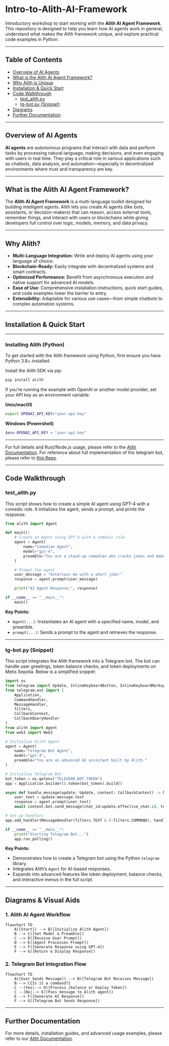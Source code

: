 
# Intro-to-Alith-AI-Framework

Introductory workshop to start working with the **Alith AI Agent Framework**. This repository is designed to help you learn how AI agents work in general, understand what makes the Alith framework unique, and explore practical code examples in Python.

---

## Table of Contents

- [Overview of AI Agents](#overview-of-ai-agents)
- [What is the Alith AI Agent Framework?](#what-is-the-alith-ai-agent-framework)
- [Why Alith is Unique](#why-alith-is-unique)
- [Installation & Quick Start](#installation--quick-start)
- [Code Walkthrough](#code-walkthrough)
  - [test_alith.py ](#test_alithpy-snippet)
  - [tg-bot.py (Snippet)](#tg-botpy-snippet)
- [Diagrams](#diagrams--visual-aids)
- [Further Documentation](#further-documentation)

---

## Overview of AI Agents

**AI agents** are autonomous programs that interact with data and perform tasks by processing natural language, making decisions, and even engaging with users in real time. They play a critical role in various applications such as chatbots, data analysis, and automation—especially in decentralized environments where trust and transparency are key.

---

## What is the Alith AI Agent Framework?

The **Alith AI Agent Framework** is a multi-language toolkit designed for building intelligent agents. Alith lets you create AI agents (like bots, assistants, or decision-makers) that can reason, access external tools, remember things, and interact with users or blockchains while giving developers full control over logic, models, memory, and data privacy.

---

## Why Alith?

- **Multi-Language Integration:** Write and deploy AI agents using your language of choice.  
- **Blockchain-Ready:** Easily integrate with decentralized systems and smart contracts.  
- **Optimized Performance:** Benefit from asynchronous execution and native support for advanced AI models.  
- **Ease of Use:** Comprehensive installation instructions, quick start guides, and code examples lower the barrier to entry.  
- **Extensibility:** Adaptable for various use cases—from simple chatbots to complex automation systems.

---

## Installation & Quick Start

---

### Installing Alith (Python)

To get started with the Alith framework using Python, first ensure you have Python 3.8+ installed.

Install the Alith SDK via pip:

```bash
pip install alith
```

If you’re running the example with OpenAI or another model provider, set your API key as an environment variable:

**Unix/macOS**
```bash
export OPENAI_API_KEY="your-api-key"
```

**Windows (Powershell)**
```powershell
$env:OPENAI_API_KEY = "your-api-key"
```

---

For full details and Rust/Node.js usage, please refer to the [Alith Documentation](https://alith.lazai.network/docs).
For reference about full implementation of the telegram bot, please refer to [this Repo](https://github.com/metis-edu/Alith-AI-Agent-demo).

---

## Code Walkthrough

### test_alith.py 

This script shows how to create a simple AI agent using GPT-4 with a comedic role. It initializes the agent, sends a prompt, and prints the response.

```python
from alith import Agent

def main():
    # Create an Agent using GPT-4 with a comedic role
    agent = Agent(
        name="Comedian Agent",
        model="gpt-4",
        preamble="You are a stand-up comedian who cracks jokes and makes people laugh."
    )

    # Prompt the agent
    user_message = "Entertain me with a short joke!"
    response = agent.prompt(user_message)

    print("AI Agent Response:", response)

if __name__ == "__main__":
    main()
```

**Key Points:**
- `Agent(...)`: Instantiates an AI agent with a specified name, model, and preamble.
- `prompt(...)`: Sends a prompt to the agent and retrieves the response.

---

### tg-bot.py (Snippet)

This script integrates the Alith framework into a Telegram bot. The bot can handle user greetings, token balance checks, and token deployments on Metis Sepolia. Below is a simplified snippet:

```python
import os
from telegram import Update, InlineKeyboardButton, InlineKeyboardMarkup
from telegram.ext import (
    Application,
    CommandHandler,
    MessageHandler,
    filters,
    CallbackContext,
    CallbackQueryHandler
)
from alith import Agent
from web3 import Web3

# Initialize Alith Agent
agent = Agent(
    name="Telegram Bot Agent",
    model="gpt-4",
    preamble="You are an advanced AI assistant built by Alith."
)

# Initialize Telegram Bot
bot_token = os.getenv("TELEGRAM_BOT_TOKEN")
app = Application.builder().token(bot_token).build()

async def handle_message(update: Update, context: CallbackContext) -> None:
    user_text = update.message.text
    response = agent.prompt(user_text)
    await context.bot.send_message(chat_id=update.effective_chat.id, text=response)

# Set up handlers
app.add_handler(MessageHandler(filters.TEXT & (~filters.COMMAND), handle_message))

if __name__ == "__main__":
    print("Starting Telegram Bot...")
    app.run_polling()
```

**Key Points:**
- Demonstrates how to create a Telegram bot using the Python `telegram` library.
- Integrates Alith’s `Agent` for AI-based responses.
- Expands into advanced features like token deployment, balance checks, and interactive menus in the full script.

---

## Diagrams & Visual Aids

### 1. Alith AI Agent Workflow

```mermaid
flowchart TD
    A([Start]) --> B([Initialize Alith Agent])
    B --> C([Set Model & Preamble])
    C --> D([Receive User Prompt])
    D --> E([Agent Processes Prompt])
    E --> F([Generate Response using GPT-4])
    F --> G([Return & Display Response])
```

### 2. Telegram Bot Integration Flow

```mermaid
flowchart TD
    A([User Sends Message]) --> B([Telegram Bot Receives Message])
    B --> C{Is it a command?}
    C --|Yes|--> D([Process /balance or Deploy Token])
    C --|No|--> E([Pass message to Alith agent])
    E --> F([Generate AI Response])
    F --> G([Telegram Bot Sends Response])
```


---

## Further Documentation

For more details, installation guides, and advanced usage examples, please refer to our [Alith Documentation](https://alith.lazai.network/docs).


